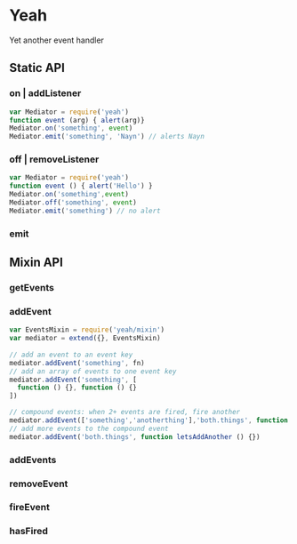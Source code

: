 # Yeah
Yet another event handler

## Static API

### on | addListener

```js
var Mediator = require('yeah')
function event (arg) { alert(arg)}
Mediator.on('something', event)
Mediator.emit('something', 'Nayn') // alerts Nayn
```
### off | removeListener
  
```js
var Mediator = require('yeah')
function event () { alert('Hello') }
Mediator.on('something',event)
Mediator.off('something', event)
Mediator.emit('something') // no alert
```
### emit


## Mixin API

### getEvents
### addEvent

```js
var EventsMixin = require('yeah/mixin')
var mediator = extend({}, EventsMixin)
 
// add an event to an event key
mediator.addEvent('something', fn)
// add an array of events to one event key
mediator.addEvent('something', [
  function () {}, function () {}
])

// compound events: when 2+ events are fired, fire another
mediator.addEvent(['something','anotherthing'],'both.things', function oneThing() {})
// add more events to the compound event
mediator.addEvent('both.things', function letsAddAnother () {})
```

### addEvents
### removeEvent
### fireEvent
### hasFired


